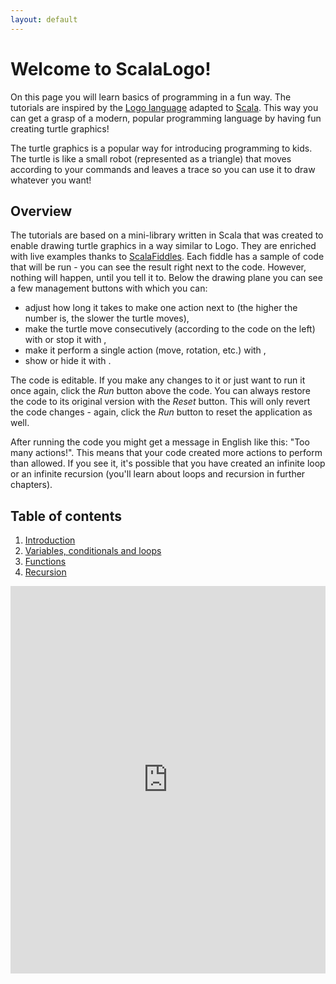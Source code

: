 ```yaml
---
layout: default
---
```


# Welcome to ScalaLogo!

On this page you will learn basics of programming in a fun way. The tutorials are inspired by the [Logo language](https://en.wikipedia.org/wiki/Logo_(programming_language)) adapted to [Scala](https://www.scala-lang.org/). This way you can get a grasp of a modern, popular programming language by having fun creating turtle graphics!

The turtle graphics is a popular way for introducing programming to kids. The turtle is like a small robot (represented as a triangle) that moves according to your commands and leaves a trace so you can use it to draw whatever you want!

## Overview

The tutorials are based on a mini-library written in Scala that was created to enable drawing turtle graphics in a way similar to Logo. They are enriched with live examples thanks to [ScalaFiddles](https://scalafiddle.io/). Each fiddle has a sample of code that will be run - you can see the result right next to the code. However, nothing will happen, until you tell it to. Below the drawing plane you can see a few management buttons with which you can:

* adjust how long it takes to make one action next to <i class="fa fa-clock-o"></i> (the higher the number is, the slower the turtle moves),
* make the turtle move consecutively (according to the code on the left) with <i class="fa fa-play"></i> or stop it with <i class="fa fa-pause"></i>,
* make it perform a single action (move, rotation, etc.) with <i class="fa fa-step-forward"></i>,
* show or hide it with <i class="fa fa-low-vision"></i>.

The code is editable. If you make any changes to it or just want to run it once again, click the _Run_ button above the code. You can always restore the code to its original version with the _Reset_ button. This will only revert the code changes - again, click the _Run_ button to reset the application as well.

After running the code you might get a message in English like this: "Too many actions!". This means that your code created more actions to perform than allowed. If you see it, it's possible that you have created an infinite loop or an infinite recursion (you'll learn about loops and recursion in further chapters).

## Table of contents

1. [Introduction](/en/1_introduction)
2. [Variables, conditionals and loops](/en/2_language_basics)
3. [Functions](/en/3_functions)
4. [Recursion](/en/4_recursion)

<iframe height="620" frameborder="0" style="width: 100%; overflow: hidden;" src="https://embed.scalafiddle.io/embed?sfid=okXrWZp/22"></iframe>